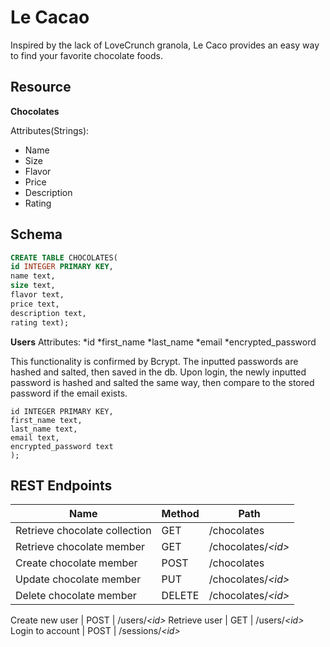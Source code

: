 # Le Cacao
Inspired by the lack of LoveCrunch granola, Le Caco provides an easy way to find your favorite chocolate foods. 
## Resource

**Chocolates**

Attributes(Strings):
* Name 
* Size 
* Flavor 
* Price 
* Description 
* Rating 

## Schema

```sql
CREATE TABLE CHOCOLATES(
id INTEGER PRIMARY KEY,
name text,
size text,
flavor text,
price text,
description text,
rating text);
```

**Users**
Attributes:
*id 
*first_name 
*last_name 
*email 
*encrypted_password 

This functionality is confirmed by Bcrypt. The inputted passwords are hashed and salted, then saved in the db. Upon login, the newly inputted password is hashed and salted the same way, then compare to the stored password if the email exists. 

```CREATE TABLE USERS(
id INTEGER PRIMARY KEY,
first_name text,
last_name text,
email text,
encrypted_password text
);
```

## REST Endpoints

Name                          | Method | Path
----------------------------- | ------ | --------------------
Retrieve chocolate collection | GET    | /chocolates
Retrieve chocolate member     | GET    | /chocolates/*\<id\>*
Create chocolate member       | POST   | /chocolates
Update chocolate member       | PUT    | /chocolates/*\<id\>*
Delete chocolate member       | DELETE | /chocolates/*\<id\>*

Create new user               | POST   | /users/*\<id\>*
Retrieve user                 | GET    | /users/*\<id\>*
Login to account              | POST   | /sessions/*\<id\>*